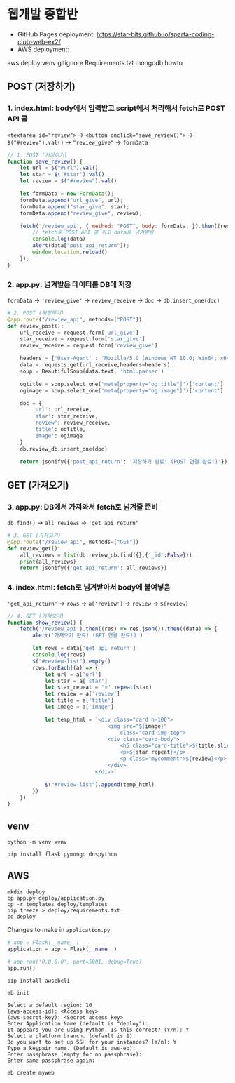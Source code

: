 # 웹개발 종합반

- GitHub Pages deployment: https://star-bits.github.io/sparta-coding-club-web-ex2/
- AWS deployment: 

aws deploy
venv gitignore
Requirements.tzt
mongodb howto

## POST (저장하기)

### 1. index.html: body에서 입력받고 script에서 처리해서 fetch로 POST API 콜

`<textarea id="review">` -> `<button onclick="save_review()">` -> `$("#review").val()` -> `"review_give"` -> `formData`

```js
// 1. POST (저장하기)
function save_review() {
    let url = $("#url").val()
    let star = $('#star').val()
    let review = $("#review").val()

    let formData = new FormData();
    formData.append("url_give", url);
    formData.append("star_give", star);
    formData.append("review_give", review);

    fetch('/review_api', { method: "POST", body: formData, }).then((res) => res.json()).then((data) => {
        // fetch로 POST API 콜 하고 data를 넘겨받음
        console.log(data)
        alert(data["post_api_return"]);
        window.location.reload()
    });
}
```

### 2. app.py: 넘겨받은 데이터를 DB에 저장

`formData` -> `'review_give'` -> `review_receive` -> `doc` -> `db.insert_one(doc)`

```python
# 2. POST (저장하기)
@app.route("/review_api", methods=["POST"])
def review_post():
    url_receive = request.form['url_give']
    star_receive = request.form['star_give']
    review_receive = request.form['review_give']

    headers = {'User-Agent' : 'Mozilla/5.0 (Windows NT 10.0; Win64; x64)AppleWebKit/537.36 (KHTML, like Gecko) Chrome/73.0.3683.86 Safari/537.36'}
    data = requests.get(url_receive,headers=headers)
    soup = BeautifulSoup(data.text, 'html.parser')

    ogtitle = soup.select_one('meta[property="og:title"]')['content']
    ogimage = soup.select_one('meta[property="og:image"]')['content']

    doc = {
        'url': url_receive,
        'star': star_receive,
        'review': review_receive,
        'title': ogtitle,
        'image': ogimage
    }
    db.review_db.insert_one(doc)

    return jsonify({'post_api_return': '저장하기 완료! (POST 연결 완료!)'})
```

## GET (가져오기)

### 3. app.py: DB에서 가져와서 fetch로 넘겨줄 준비

`db.find()` -> `all_reviews` -> `'get_api_return'`

```python
# 3. GET (가져오기)
@app.route("/review_api", methods=["GET"])
def review_get():
    all_reviews = list(db.review_db.find({},{'_id':False}))
    print(all_reviews)
    return jsonify({'get_api_return': all_reviews})
```

### 4. index.html: fetch로 넘겨받아서 body에 붙여넣음

`'get_api_return'` -> `rows` -> `a['review']` -> `review` -> `${review}`

```js
// 4. GET (가져오기)
function show_review() {
    fetch('/review_api').then((res) => res.json()).then((data) => {
        alert('가져오기 완료! (GET 연결 완료!)')

        let rows = data['get_api_return']
        console.log(rows)
        $("#review-list").empty()
        rows.forEach((a) => {
            let url = a['url']
            let star = a['star']
            let star_repeat = '⭐'.repeat(star)
            let review = a['review']
            let title = a['title']
            let image = a['image']

            let temp_html = `<div class="card h-100">
                                <img src="${image}"
                                    class="card-img-top">
                                <div class="card-body">
                                    <h5 class="card-title">${title.slice(0, -7)}</h5>
                                    <p>${star_repeat}</p>
                                    <p class="mycomment">${review}</p>
                                </div>
                            </div>`

            $("#review-list").append(temp_html)
        })
    })
}
```

## venv

```shell
python -m venv xvnv

pip install flask pymongo dnspython
```

## AWS

```shell
mkdir deploy
cp app.py deploy/application.py
cp -r templates deploy/templates
pip freeze > deploy/requirements.txt
cd deploy
```

Changes to make in `application.py`:
```python
# app = Flask(__name__)
application = app = Flask(__name__)

# app.run('0.0.0.0', port=5001, debug=True)
app.run()
```

```shell
pip install awsebcli

eb init

Select a default region: 10
(aws-access-id): <Access key>
(aws-secret-key): <Secret access key>
Enter Application Name (default is "deploy"): 
It appears you are using Python. Is this correct? (Y/n): Y
Select a platform branch. (default is 1): 
Do you want to set up SSH for your instances? (Y/n): Y
Type a keypair name. (Default is aws-eb): 
Enter passphrase (empty for no passphrase): 
Enter same passphrase again: 

eb create myweb
```

